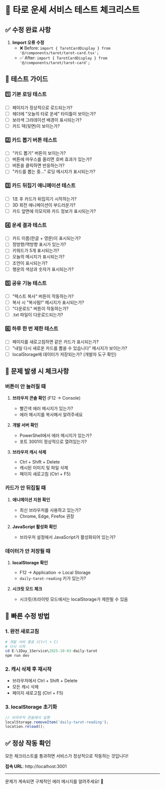 # 🔮 타로 운세 서비스 테스트 체크리스트

## ✅ 수정 완료 사항

1. **Import 오류 수정**
   - ❌ Before: `import { TarotCardDisplay } from '@/components/tarot/tarot-card.tsx';`
   - ✅ After: `import { TarotCardDisplay } from '@/components/tarot/tarot-card';`

## 🧪 테스트 가이드

### 1️⃣ 기본 로딩 테스트
- [ ] 페이지가 정상적으로 로드되는가?
- [ ] 헤더에 "오늘의 타로 운세" 타이틀이 보이는가?
- [ ] 보라색 그라데이션 배경이 표시되는가?
- [ ] 카드 덱(뒷면)이 보이는가?

### 2️⃣ 카드 뽑기 버튼 테스트
- [ ] "카드 뽑기" 버튼이 보이는가?
- [ ] 버튼에 마우스를 올리면 호버 효과가 있는가?
- [ ] 버튼을 클릭하면 반응하는가?
- [ ] "카드를 뽑는 중..." 로딩 메시지가 표시되는가?

### 3️⃣ 카드 뒤집기 애니메이션 테스트
- [ ] 1초 후 카드가 뒤집히기 시작하는가?
- [ ] 3D 회전 애니메이션이 부드러운가?
- [ ] 카드 앞면에 이모지와 카드 정보가 표시되는가?

### 4️⃣ 운세 결과 테스트
- [ ] 카드 이름(한글 + 영문)이 표시되는가?
- [ ] 정방향/역방향 표시가 있는가?
- [ ] 키워드가 5개 표시되는가?
- [ ] 오늘의 메시지가 표시되는가?
- [ ] 조언이 표시되는가?
- [ ] 행운의 색상과 숫자가 표시되는가?

### 5️⃣ 공유 기능 테스트
- [ ] "텍스트 복사" 버튼이 작동하는가?
- [ ] 복사 시 "복사됨!" 메시지가 표시되는가?
- [ ] "다운로드" 버튼이 작동하는가?
- [ ] .txt 파일이 다운로드되는가?

### 6️⃣ 하루 한 번 제한 테스트
- [ ] 페이지를 새로고침하면 같은 카드가 표시되는가?
- [ ] "내일 다시 새로운 카드를 뽑을 수 있습니다" 메시지가 보이는가?
- [ ] localStorage에 데이터가 저장되는가? (개발자 도구 확인)

## 🐛 문제 발생 시 체크사항

### 버튼이 안 눌러질 때
1. **브라우저 콘솔 확인** (F12 → Console)
   - 빨간색 에러 메시지가 있는가?
   - 에러 메시지를 복사해서 알려주세요

2. **개발 서버 확인**
   - PowerShell에서 에러 메시지가 있는가?
   - 포트 3001이 정상적으로 열려있는가?

3. **브라우저 캐시 삭제**
   - Ctrl + Shift + Delete
   - 캐시된 이미지 및 파일 삭제
   - 페이지 새로고침 (Ctrl + F5)

### 카드가 안 뒤집힐 때
1. **애니메이션 지원 확인**
   - 최신 브라우저를 사용하고 있는가?
   - Chrome, Edge, Firefox 권장

2. **JavaScript 활성화 확인**
   - 브라우저 설정에서 JavaScript가 활성화되어 있는가?

### 데이터가 안 저장될 때
1. **localStorage 확인**
   - F12 → Application → Local Storage
   - `daily-tarot-reading` 키가 있는가?

2. **시크릿 모드 체크**
   - 시크릿/프라이빗 모드에서는 localStorage가 제한될 수 있음

## 🔧 빠른 수정 방법

### 1. 완전 새로고침
```powershell
# 개발 서버 종료 (Ctrl + C)
# 다시 시작
cd E:\1Day_1Service\2025-10-03-daily-tarot
npm run dev
```

### 2. 캐시 삭제 후 재시작
- 브라우저에서 Ctrl + Shift + Delete
- 모든 캐시 삭제
- 페이지 새로고침 (Ctrl + F5)

### 3. localStorage 초기화
```javascript
// 브라우저 콘솔에서 실행
localStorage.removeItem('daily-tarot-reading');
location.reload();
```

## ✅ 정상 작동 확인

모든 체크리스트를 통과하면 서비스가 정상적으로 작동하는 것입니다!

**접속 URL**: http://localhost:3001

---

문제가 계속되면 구체적인 에러 메시지를 알려주세요! 🔮

